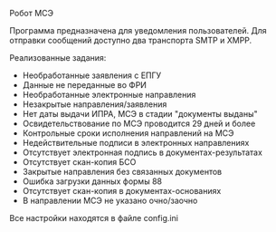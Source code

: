 Робот МСЭ

Программа предназначена для уведомления пользователей. Для отправки сообщений доступно два транспорта SMTP и XMPP.

Реализованные задания:
- Необработанные заявления с ЕПГУ
- Данные не переданные во ФРИ
- Необработанные электронные направления
- Незакрытые направления/заявления
- Нет даты выдачи ИПРА, МСЭ в стадии "документы выданы"
- Освидетельствование по МСЭ проводится 29 дней и более
- Контрольные сроки исполнения направлений на МСЭ
- Недействительные подписи в электронных направлениях
- Отсутствует электронная подпись в документах-результатах
- Отсутствует скан-копия БСО
- Закрытые направления без связанных документов
- Ошибка загрузки данных формы 88
- Отсутствует скан-копия в документах-основаниях
- В направлении МСЭ не указано очно/заочно

Все настройки находятся в файле config.ini
